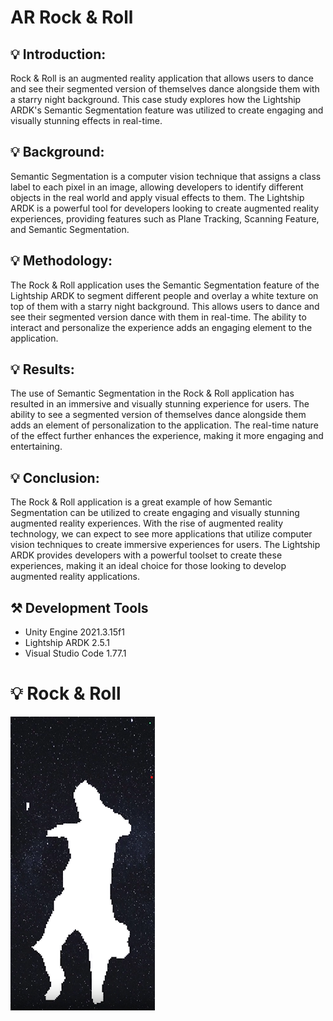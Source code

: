 # AR Rock & Roll

## 💡 Introduction:
Rock & Roll is an augmented reality application that allows users to dance and see their segmented version of themselves dance alongside them with a starry night background. This case study explores how the Lightship ARDK's Semantic Segmentation feature was utilized to create engaging and visually stunning effects in real-time.

## 💡 Background:
Semantic Segmentation is a computer vision technique that assigns a class label to each pixel in an image, allowing developers to identify different objects in the real world and apply visual effects to them. The Lightship ARDK is a powerful tool for developers looking to create augmented reality experiences, providing features such as Plane Tracking, Scanning Feature, and Semantic Segmentation.

## 💡 Methodology:
The Rock & Roll application uses the Semantic Segmentation feature of the Lightship ARDK to segment different people and overlay a white texture on top of them with a starry night background. This allows users to dance and see their segmented version dance with them in real-time. The ability to interact and personalize the experience adds an engaging element to the application.

## 💡 Results:
The use of Semantic Segmentation in the Rock & Roll application has resulted in an immersive and visually stunning experience for users. The ability to see a segmented version of themselves dance alongside them adds an element of personalization to the application. The real-time nature of the effect further enhances the experience, making it more engaging and entertaining.

## 💡 Conclusion:
The Rock & Roll application is a great example of how Semantic Segmentation can be utilized to create engaging and visually stunning augmented reality experiences. With the rise of augmented reality technology, we can expect to see more applications that utilize computer vision techniques to create immersive experiences for users. The Lightship ARDK provides developers with a powerful toolset to create these experiences, making it an ideal choice for those looking to develop augmented reality applications.

## ⚒️ Development Tools
- Unity Engine 2021.3.15f1
- Lightship ARDK 2.5.1
- Visual Studio Code 1.77.1


# 💡 Rock & Roll
[![Demo Video](./Images/Demo.png)](https://youtube.com/shorts/8anjZheoeh8?feature=share)

